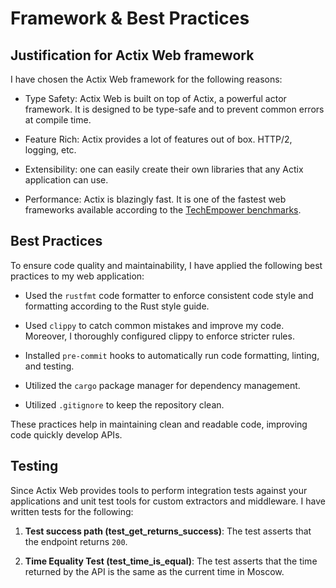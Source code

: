 # Framework & Best Practices

## Justification for Actix Web framework

I have chosen the Actix Web framework for the following reasons:

- Type Safety: Actix Web is built on top of Actix, a powerful actor framework.
  It is designed to be type-safe and to prevent common errors at compile time.

- Feature Rich: Actix provides a lot of features out of box. HTTP/2, logging,
  etc.

- Extensibility: one can easily create their own libraries that any Actix
  application can use.

- Performance: Actix is blazingly fast. It is one of the fastest web frameworks
  available according to the [TechEmpower benchmarks][tech-empower-benchmarks].

[tech-empower-benchmarks]: https://www.techempower.com/benchmarks/#section=data-r21&hw=ph&test=fortune

## Best Practices

To ensure code quality and maintainability, I have applied the following best
practices to my web application:

- Used the `rustfmt` code formatter to enforce consistent code style and
  formatting according to the Rust style guide.

- Used `clippy` to catch common mistakes and improve my code. Moreover, I
  thoroughly configured clippy to enforce stricter rules.

- Installed `pre-commit` hooks to automatically run code formatting, linting,
  and testing.

- Utilized the `cargo` package manager for dependency management.

- Utilized `.gitignore` to keep the repository clean.

These practices help in maintaining clean and readable code, improving code
quickly develop APIs.

## Testing

Since Actix Web provides tools to perform integration tests against your
applications and unit test tools for custom extractors and middleware. I have
written tests for the following:

1. **Test success path (test_get_returns_success)**: The test asserts that the
   endpoint returns `200`.

1. **Time Equality Test (test_time_is_equal)**: The test asserts that the time
   returned by the API is the same as the current time in Moscow.
